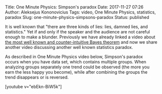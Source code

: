 Title: One Minute Physics: Simpson's paradox
Date: 2017-11-27 07:26
Author: Aleksejus Kononovicius
Tags: video, One Minute Physics, statistics, paradox
Slug: one-minute-physics-simpsons-paradox
Status: published

It is well known that "there are three kinds of lies: lies, damned lies, and statistics."
Yet if and only if the speaker and the audience are not careful enough to make a blunder.
Previously we have already linked a video about [the most well known and counter-intuitive
Bayes theorem]({filename}/articles/2017/veritasium-bajeso-spastai.md)
and now we share another video discussing another well known statistics paradox.

As described in One Minute Physics video below, Simpson's paradox occurs when you have data
set, which contains multiple groups. When analyzing groups separately one trend could be
observed (the more you earn the less happy you become), while after combining the groups the
trend disappears or is reversed.

[youtube v="ebEkn-BiW5k"]

